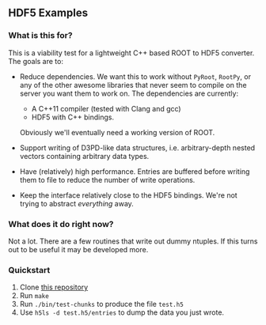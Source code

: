 HDF5 Examples
-------------

### What is this for?

This is a viability test for a lightweight C++ based ROOT to HDF5
converter. The goals are to:

 - Reduce dependencies. We want this to work without `PyRoot`,
   `RootPy`, or any of the other awesome libraries that never seem to
   compile on the server you want them to work on. The dependencies
   are currently:

	+ A C++11 compiler (tested with Clang and gcc)
	+ HDF5 with C++ bindings.

   Obviously we'll eventually need a working version of ROOT.

 - Support writing of D3PD-like data structures, i.e. arbitrary-depth
   nested vectors containing arbitrary data types.

 - Have (relatively) high performance. Entries are buffered before writing
   them to file to reduce the number of write operations.

 - Keep the interface relatively close to the HDF5 bindings. We're not
   trying to abstract _everything_ away.

### What does it do right now?

Not a lot. There are a few routines that write out dummy ntuples.
If this turns out to be useful it may be developed more.

### Quickstart

 1. Clone [this repository][repo]
 2. Run `make`
 3. Run `./bin/test-chunks` to produce the file `test.h5`
 4. Use `h5ls -d test.h5/entries` to dump the data you just wrote.

[repo]: https://github.com/dguest/hdf5-ntuples "github repo"

